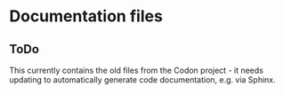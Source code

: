 # Documentation files

## ToDo
This currently contains the old files from the Codon project - it needs updating to automatically generate code documentation, e.g. via Sphinx.
